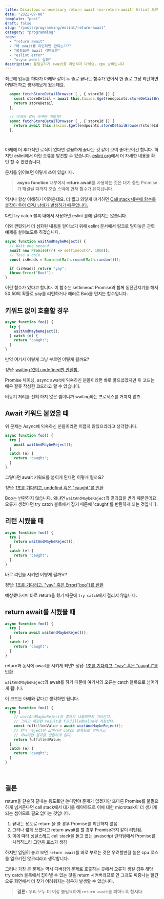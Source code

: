 ```yaml
---
title: Disallows unnecessary return await (no-return-await) Eslint 오류
date: "2021-07-08"
template: "post"
draft: false
slug: "/posts/programming/eslint/return-await"
category: "programming"
tags:
  - "return await"
  - "왜 await를 리턴하면 안되는가?"
  - "불필요한 await 리턴오류"
  - "eslint error"
  - "async await 심화"
description: 불필요하게 await를 리턴하지 마세요. cpu 낭비입니다
---
```


최근에 업무를 하다가 아래와 같이 두 줄로 끝나는 함수가 있어서 한 줄로 그냥 리턴하면 어떨까 하고 생각해보게 됬는데요.

```js
  async fetchStoreDetailBrowser (_, { storeId }) {
    const storeDetail = await this.$axios.$get(endpoints.storeDetailBrowser(storeId))
    return storeDetail
  },

  // 아래와 같이 바꾸면 어떨까?
  async fetchStoreDetailBrowser (_, { storeId }) {
    return await this.$axios.$get(endpoints.storeDetailBrowser(storeId))
  },
```

<br>

아래에 더 추가적인 로직이 없다면 깔끔하게 끝나는 것 같이 보여 좋아보이긴 합니다. 하지만 eslint에서 이런 오류를 발견할 수 있습니다.
[eslint org](https://eslint.org/docs/rules/no-return-await)에서 더 자세한 내용을 확인 할 수 있었습니다.

문서를 읽어보면 이렇게 쓰여 있습니다.

> **async function** 내부에서 **return await**를 사용하는 것은 대기 중인 Promise가 해결될 때까지 호출 스택에 현재 함수가 유지됩니다.

역시나 항상 이해하기 어려운데요. 더 짧고 와닿게 얘기하면 <u> Call stack 내부에 함수를 붙잡아 두어 CPU 낭비가 발생하기 때문입니다.</u>

다만 try catch 블록 내에서 사용하면 eslint 룰에 걸리지는 않습니다. 

이와 관련되서 더 심화된 내용을 알아보기 위해 eslint 문서에서 링크로 달아놓은 관련 예제를 살펴보도록 하겠습니다.

```js
async function waitAndMaybeReject() {
  // Wait one second
  await new Promise((r) => setTimeout(r, 1000));
  // Toss a coin
  const isHeads = Boolean(Math.round(Math.random()));

  if (isHeads) return "yay";
  throw Error("Boo!");
}
```

이런 함수가 있다고 합니다. 이 함수는 settimeout Promise와 함께 동전던지기를 해서 50:50의 확률로 yay를 리턴하거나 에러로 Boo를 던지는 함수입니다.


## 키워드 없이 호출할 경우 


```js
async function foo() {
  try {
    waitAndMaybeReject();
  } catch (e) {
    return "caught";
  }
}
```
만약 여기서 이렇게 그냥 부르면 어떻게 될까요? 

<span class="color--red">정답:</span> <u>waiting 없이 undefined만 반환함.</u>

Promise 체이닝, async await에 익숙하신 분들이라면 바로 풀으셨겠지만 위 코드는 매우 잘못 작성한 코드라고 할 수 있습니다.

비동기 처리를 전혀 하지 않은 셈이니까 waiting하는 프로세스를 거치지 않죠.


## Await 키워드 붙였을 때 

위 문제는 Async에 익숙하신 분들이라면 어렵지 않았으리라고 생각합니다. 

```js
async function foo() {
  try {
    await waitAndMaybeReject();
  }
  catch (e) {
    return 'caught';
  }
}
```

그렇다면 await 키워드를 붙이게 된다면 어떻게 될까요?

<span class="color--red">정답:</span> <u>1초를 기다리고, undefind 혹은 "caught"를 반환</u>

Boo는 반환하지 않습니다. 왜냐면 `waitAndMaybeReject`의 결과값을 받기 때문인데요. 오류가 생겼다면 try catch 블록에서 잡기 때문에 'caught'를 반환하게 되는 것입니다.


## 리턴 시켰을 때

```js
async function foo() {
  try {
    return waitAndMaybeReject();
  }
  catch (e) {
    return 'caught';
  }
}
```

바로 리턴을 시키면 어떻게 될까요?

<span class="color--red">정답:</span> <u>1초를 기다리고, "yay" 혹은 Error("boo")를 반환</u>

예상했다시피 바로 return을 했기 때문에 `try catch`에서 걸리지 않습니다.


## return await를 시켰을 때

```js
async function foo() {
  try {
    return await waitAndMaybeReject();
  }
  catch (e) {
    return 'caught';
  }
}
```

return과 동시에 await를 시키게 되면?
<span class="color--red">정답:</span> <u>1초를 기다리고, "yay" 혹은 "caught"를 반환</u>

`waitAndMaybeReject`의 await를 하기 때문에 여기서의 오류는 catch 블록으로 넘어가게 됩니다.

이 코드는 아래와 같다고 생각하면 됩니다.

```js
async function foo() {
  try {
    // waitAndMaybeReject의 결과가 나올때까지 기다린다.
    // 그리고 해당한 result를 fulfilledValue에 저장한다.
    const fulfilledValue = await waitAndMaybeReject();
    // 만약 reject된 값이라면 catch 블록으로 넘어가고 
    // 아니라면 결과를 반환하게 된다. 
    return fulfilledValue;
  }
  catch (e) {
    return 'caught';
  }
}
```

<br>

## 결론


return을 단순히 끝내는 용도로만 쓴다면야 문제가 없겠지만 또다른 Promise를 불필요하게 넘겨준다면 call stack에서 대기를 해야하므로 이에 대한 microtask이 더 생기게 되는 셈이므로 필요 없다는 것입니다.

1. 끝내는 용도로 return 을 쓸 경우 Promise를 리턴하지 않음
2. 그러나 짧게 쓰겠다고 return await를 할 경우 Promise까지 같이 리턴됨.
3. 이에 따라 싱글스레드 call stack을 돌고 있는 javascript 런타임에서 Promise를 처리하느라 그만큼 로스가 생김


하지만 엄밀히 놓고 보면 `return await`를 바로 부르는 것은 우려할만큼 높은 cpu 로스를 일으키진 않으리라고 생각합니다.

그러나 가장 큰 문제는 역시 <span class="color--red">디버깅의 문제</span>로 호출하는 곳에서 오류가 생길 경우 해당 try catch 블록에서 잡아낼 수 있는 것을 return 시켜버리므로 안 그래도 짜증나는 빨간 오류 화면에서 더 찾기 어려워지는 경우가 발생할 수 있습니다. 


> **결론 :** 우리 모두 더 이상 불필요하게 `return await`를 피하도록 합시다. 